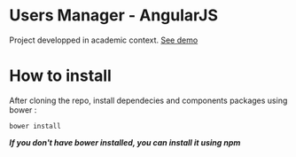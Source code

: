 # Users Manager - AngularJS
Project developped in academic context. [See demo](https://denimamab.github.io/UsersManagerAngularJS/app/#/)

# How to install
 After cloning the repo, install dependecies and components packages using bower : 
 ```
 bower install
 ```
 ***If you don't have bower installed, you can install it using npm***